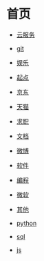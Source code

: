 # 首页


<div id = "首"></div>
<script src = "./js/首.js"></script>


* [云服务](网页/云服务.html)
* [git](网页/git.html)


* [娱乐](网页/娱乐.html)
* [起点](网页/起点.html)


* [京东](网页/京东.html)
* [天猫](网页/天猫.html)


* [求职](网页/求职.html)
* [文档](网页/文档.html)


* [微博](网页/微博.html)
* [软件](网页/软件.html)


* [编程](网页/编程.html)
* [微软](网页/微软.html)
* [其他](网页/其他.html)


* [python](网页/python.html)
* [sql](网页/sql.html)
* [js](网页/js.html)

